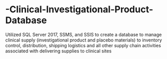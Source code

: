 # -Clinical-Investigational-Product-Database
Utilized SQL Server 2017, SSMS, and SSIS to create a database to manage clinical supply (investigational product and placebo materials) to inventory control, distribution, shipping logistics and all other supply chain activities associated with delivering supplies to clinical sites 
